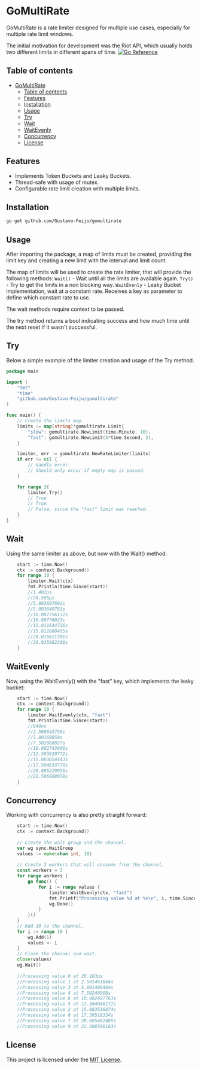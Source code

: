 # GoMultiRate

GoMultiRate is a rate limiter designed for multiple use cases, especially for multiple rate limit windows.

The initial motivation for development was the Riot API, which usually holds two different limits in different spans of time.
[![Go Reference](https://pkg.go.dev/badge/github.com/Gustavo-Feijo/gomultirate.svg)](https://pkg.go.dev/github.com/Gustavo-Feijo/gomultirate)

## Table of contents
- [GoMultiRate](#gomultirate)
  - [Table of contents](#table-of-contents)
  - [Features](#features)
  - [Installation](#installation)
  - [Usage](#usage)
  - [Try](#try)
  - [Wait](#wait)
  - [WaitEvenly](#waitevenly)
  - [Concurrency](#concurrency)
  - [License](#license)
## Features

- Implements Token Buckets and Leaky Buckets.
- Thread-safe with usage of mutex.
- Configurable rate limit creation with multiple limits.

## Installation

```bash
go get github.com/Gustavo-Feijo/gomultirate
```

## Usage
After importing the package, a map of limits must be created, providing the limit key and creating a new limit with the interval and limit count.

The map of limits will be used to create the rate limiter, that will provide the following methods:
 ```Wait()``` - Wait until all the limits are available again.
 ```Try()``` - Try to get the limits in a non blocking way.
 ```WaitEvenly``` - Leaky Bucket implementation, wait at a constant rate. Receives a key as parameter to define which constant rate to use.

 The wait methods require context to be passed.
 
 The try method returns a bool indicating success and how much time until the next reset if it wasn't successful.

## Try

Below a simple example of the limiter creation and usage of the Try method.

```go
package main

import (
    "fmt"
    "time"
    "github.com/Gustavo-Feijo/gomultirate"
)

func main() {
    // Create the limits map.
    limits := map[string]*gomultirate.Limit{
    	"slow": gomultirate.NewLimit(time.Minute, 10),
    	"fast": gomultirate.NewLimit(5*time.Second, 2),
    }  

    limiter, err := gomultirate.NewRateLimiter(limits)
    if err != nil {
        // Handle error.
        // Should only occur if empty map is passed.
    }  

    for range 3{
        limiter.Try()
        // True
        // True
        // False, since the "fast" limit was reached.
    }
}
```
## Wait
Using the same limiter as above, but now with the Wait() method:

```go
    start := time.Now()
    ctx := context.Background()
    for range 10 {
    	limiter.Wait(ctx)
    	fmt.Println(time.Since(start))
        //1.402µs
        //28.585µs
        //5.003607602s
        //5.003640791s
        //10.007756132s
        //10.00778023s
        //15.011644726s
        //15.011688405s
        //20.015621301s
        //20.015662208s
    }
```

## WaitEvenly
Now, using the WaitEvenly() with the "fast" key, which implements the leaky bucket:
```go
    start := time.Now()
    ctx := context.Background()
    for range 10 {
    	limiter.WaitEvenly(ctx, "fast")
    	fmt.Println(time.Since(start))
        //940ns
        //2.500645756s
        //5.00169858s
        //7.502860827s
        //10.002743906s
        //12.503810772s
        //15.003654443s
        //17.504633779s
        //20.005229955s
        //22.506668078s
    }
```
## Concurrency

Working with concurrency is also pretty straight forward:
```go
    start := time.Now()
    ctx := context.Background() 
    
    // Create the wait group and the channel.
    var wg sync.WaitGroup
    values := make(chan int, 10)    
    
    // Create 3 workers that will consume from the channel.
    const workers = 3
    for range workers {
    	go func() {
    	    for i := range values {
    	        limiter.WaitEvenly(ctx, "fast")
    	        fmt.Printf("Processing value %d at %v\n", i, time.Since(start))
    	        wg.Done()
    	    }
    	}()
    }   
    // Add 10 to the channel.
    for i := range 10 {
    	wg.Add(1)
    	values <- i
    }   
    // Close the channel and wait.
    close(values)
    wg.Wait()
    
    //Processing value 0 at 28.183µs
    //Processing value 1 at 2.501461664s
    //Processing value 3 at 5.001480464s
    //Processing value 4 at 7.50248908s
    //Processing value 6 at 10.002497763s
    //Processing value 5 at 12.504046172s
    //Processing value 2 at 15.003516874s
    //Processing value 8 at 17.50518334s
    //Processing value 7 at 20.005482485s
    //Processing value 9 at 22.506500163s
```
## License

This project is licensed under the [MIT License](LICENSE).